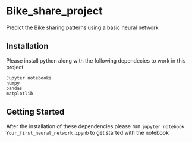 # Bike_share_project

Predict the Bike sharing patterns using a basic neural network

## Installation

Please install python along with the following dependecies to work in this project

```
Jupyter notebooks
numpy
pandas
matplotlib
```

## Getting Started

After the installation of these dependencies please run `jupyter notebook Your_first_neural_network.ipynb` to get started with the notebook
